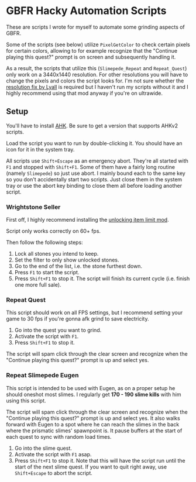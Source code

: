 # GBFR Hacky Automation Scripts

These are scripts I wrote for myself to automate some grinding aspects of GBFR.

Some of the scripts (see below) utilize `PixelGetColor` to check certain pixels for certain colors, allowing to for example recognize that the "Continue playing this quest?" prompt is on screen and subsequently handling it.

As a result, the scripts that utilize this (`Slimepede_Repeat` and `Repeat_Quest`) only work on a 3440x1440 resolution. For other resolutions you will have to change the pixels and colors the script looks for. I'm not sure whether the [resolution fix by Lyall](https://github.com/Lyall/GBFRelinkFix/tree/v1.0.4) is required but I haven't run my scripts without it and I highly recommend using that mod anyway if you're on ultrawide.

## Setup

You'll have to install [AHK](https://www.autohotkey.com/download/). Be sure to get a version that supports AHKv2 scripts.

Load the script you want to run by double-clicking it. You should have an icon for it in the system tray.

All scripts use `Shift+Escape` as an emergency abort. They're all started with `F1` and stopped with `Shift+F1`. Some of them have a fairly long routine (namely `Slimepede`) so just use abort. I mainly bound each to the same key so you don't accidentally start two scripts. Just close them in the system tray or use the abort key binding to close them all before loading another script.

### Wrightstone Seller

First off, I highly recommend installing the [unlocking item limit mod](https://www.nexusmods.com/granbluefantasyrelink/mods/83?tab=description).

Script only works correctly on 60+ fps.

Then follow the following steps:

1. Lock all stones you intend to keep.
2. Set the filter to only show unlocked stones.
3. Go to the end of the list, i.e. the stone furthest down.
4. Press `F1` to start the script.
5. Press `Shift+F1` to stop it. The script will finish its current cycle (i.e. finish one more full sale).

### Repeat Quest

This script should work on all FPS settings, but I recommend setting your game to 30 fps if you're gonna afk grind to save electricity.

1. Go into the quest you want to grind.
2. Activate the script with `F1`.
3. Press `Shift+F1` to stop it.

The script will spam click through the clear screen and recognize when the "Continue playing this quest?" prompt is up and select yes.

### Repeat Slimepede Eugen

This script is intended to be used with Eugen, as on a proper setup he should oneshot most slimes. I regularly get **170 - 190 slime kills** with him using this script.

The script will spam click through the clear screen and recognize when the "Continue playing this quest?" prompt is up and select yes.
It also walks forward with Eugen to a spot where he can reach the slimes in the back where the prismatic slimes' spawnpoint is. It pause buffers at the start of each quest to sync with random load times.

1. Go into the slime quest.
2. Activate the script with `F1` asap.
3. Press `Shift+F1` to stop it. Note that this will have the script run until the start of the next slime quest. If you want to quit right away, use `Shift+Escape` to abort the script.
